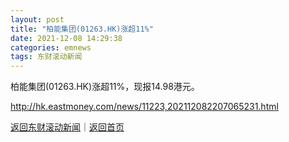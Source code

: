 ```yaml
---
layout: post
title: "柏能集团(01263.HK)涨超11%"
date: 2021-12-08 14:29:38
categories: emnews
tags: 东财滚动新闻
---
```


柏能集团(01263.HK)涨超11%，现报14.98港元。

<http://hk.eastmoney.com/news/11223,202112082207065231.html>

[返回东财滚动新闻](//finews.withounder.com/emnews/)｜[返回首页](//finews.withounder.com/)
